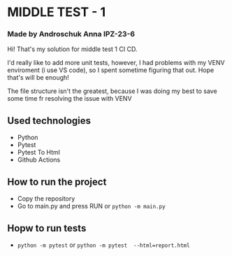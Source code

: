 # MIDDLE TEST - 1
### Made by Androschuk Anna IPZ-23-6

Hi! That's my solution for middle test 1 CI CD.

I'd really like to add more unit tests, however, I had problems with my VENV enviroment (i use VS code), so I spent sometime figuring that out.
Hope that's will be enough!

The file structure isn't the greatest, because I was doing my best to save some time fr resolving the issue with VENV

## Used technologies
- Python
- Pytest
- Pytest To Html
- Github Actions

## How to run the project
- Copy the repository
- Go to main.py and press RUN or `python -m main.py`

## Hopw to run tests
- `python -m pytest` or `python -m pytest  --html=report.html`
